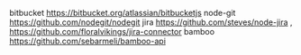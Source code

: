 bitbucket https://bitbucket.org/atlassian/bitbucketjs
node-git https://github.com/nodegit/nodegit
jira https://github.com/steves/node-jira , https://github.com/floralvikings/jira-connector
bamboo https://github.com/sebarmeli/bamboo-api